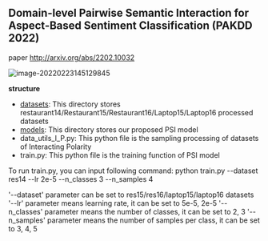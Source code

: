 ## Domain-level Pairwise Semantic Interaction for Aspect-Based Sentiment Classification (PAKDD 2022)

paper http://arxiv.org/abs/2202.10032



![image-20220223145129845](C:\Users\Administrator\AppData\Roaming\Typora\typora-user-images\image-20220223145129845.png)



**structure**

- <u>datasets</u>:  This directory stores restaurant14/Restaurant15/Restaurant16/Laptop15/Laptop16 processed datasets
- <u>models</u>: This directory stores our proposed PSI model
- data_utils_I_P.py: This python file is the sampling processing of datasets of Interacting Polarity
- train.py: This python file is the training function of PSI model 

To run train.py, you can input following command:
python train.py --dataset res14 --lr 2e-5 --n_classes 3 --n_samples 4

'--dataset' parameter can be set to res15/res16/laptop15/laptop16 datasets
'--lr' parameter means learning rate, it can be set to 5e-5, 2e-5
'--n_classes' parameter means the number of classes, it can be set to 2, 3 
'--n_samples' parameter means the number of samples per class, it can be set to 3, 4, 5 

